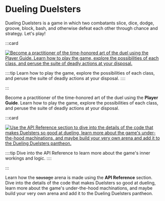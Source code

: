 # Dueling Duelsters

Dueling Duelsters is a game in which two combatants slice, dice, dodge, groove, block, bash, and otherwise defeat each other through chance and strategy. Let's play!

:::card

[![Become a practitioner of the time-honored art of the duel using the **Player Guide**. Learn how to play the game, explore the possibilities of each class, and peruse the suite of deadly actions at your disposal.](~/docs/images/player-guide-card.png)](xref:welcome)

::::tip
Learn how to play the game, explore the possibilities of each class, and peruse the suite of deadly actions at your disposal.
::::

:::

Become a practitioner of the time-honored art of the duel using the **Player Guide**. Learn how to play the game, explore the possibilities of each class, and peruse the suite of deadly actions at your disposal.

:::card

[![Use the **API Reference** section to dive into the details of the code that makes Duelsters so good at dueling, learn more about the game's under-the-hood machinations, and maybe build your very own arena and add it to the Dueling Duelsters pantheon.](~/docs/images/api-reference-card.png)](xref:DuelingDuelsters.Classes)

::::tip
Dive into the API Reference to learn more about the game's inner workings and logic.
::::

:::

Learn how the ~~sausage~~ arena is made using the **API Reference** section. Dive into the details of the code that makes Duelsters so good at dueling, learn more about the game's under-the-hood machinations, and maybe build your very own arena and add it to the Dueling Duelsters pantheon.
